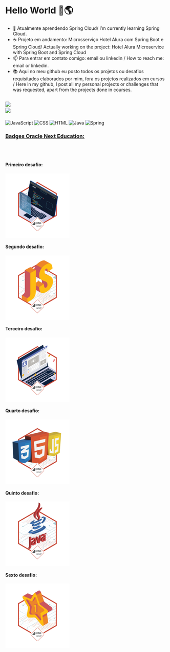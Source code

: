 <h1> Hello World 👋🌎 </h1>

- 🌱 Atualmente aprendendo Spring Cloud/ I’m currently learning Spring Cloud.
- ☕ Projeto em andamento: Microsserviço Hotel Alura com Spring Boot e Spring Cloud/ Actually working on the project: Hotel Alura Microservice with Spring Boot and Spring Cloud
- 📫 Para entrar em contato comigo: email ou linkedin / How to reach me: email or linkedin.
- 📚 Aqui no meu github eu posto todos os projetos ou desafios requisitados elaborados por mim, fora os projetos realizados em cursos / Here in my github, I post all my personal projects or challenges that was requested, apart from the projects done in courses. 

##

<div>
  <a href="https://www.linkedin.com/in/menezesguilherme/">
  <img height = "160em" src="https://github-readme-stats.vercel.app/api?username=guipmenezes&show-icons=true&theme=dark&include_all_commits=true&count_private=true"/>
  <br>
  <img height = "160em" src="https://github-readme-stats.vercel.app/api/top-langs/?username=guipmenezes&layout=compact&langs_count=16&theme=dark"/>
</div>   
  
  <div style="display: inline-block"><br>
    <img align="center" alt="JavaScript" heigth="30" width="40" src="https://cdn.jsdelivr.net/gh/devicons/devicon/icons/javascript/javascript-original.svg"/>
    <img align="center" alt="CSS" heigth="50" width="50" src="https://cdn.jsdelivr.net/gh/devicons/devicon/icons/css3/css3-original.svg"/>
    <img align="center" alt="HTML" heigth="50" width="50" src="https://cdn.jsdelivr.net/gh/devicons/devicon/icons/html5/html5-original.svg"/>
    <img align="center" alt="Java" height="50" width="50" src="https://cdn.jsdelivr.net/gh/devicons/devicon/icons/java/java-original-wordmark.svg" />
    <img align="center" alt="Spring" height="50" width="50" src="https://cdn.jsdelivr.net/gh/devicons/devicon/icons/spring/spring-original.svg" />
  </div>
  
  <h3>Badges Oracle Next Education:</h3>
  <br>
  <div style="display: inline-block"><br>
    <h4>Primeiro desafio:</h4>
    <img align="center" height="200" width="200" src="badge-sprint1.png"/>
    <h4>Segundo desafio:</h4>
    <img align="center" height="200em" width="200em" src="badge-sprint2.png"/>
    <h4>Terceiro desafio:</h4>
    <img align="center" heigth="200em" width="200em" src="badge-sprint-frontend.png"/>
    <h4>Quarto desafio:</h4>
    <img align="center" heigth="200em" width="200em" src="badge-sprint-ecommerce-alurageek.png"/>
    <h4>Quinto desafio:</h4>
    <img align="center" heigth="200em" width="200em" src="badge-java-sprint-1.png"/>
    <h4>Sexto desafio:</h4>
    <img align="center" height="200em" width="200em" src="badge-java-sprint-2.png"/>
  </div>
